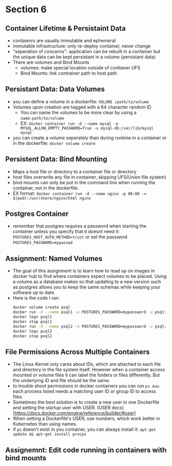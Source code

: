 # Section 6

## Container Lifetime & Persistaint Data
- contaienrs are usually immutable and ephemeral
- immutable infrastructure: only re-deploy container, never change
- "seperation of concerns": application can be rebuilt in a container but the unique data can be kept persistant in a volume (persistant data)
- There are volumes and Bind Mounts
    - volumes: make special location outside of contianer UFS
    - Bind Mounts: link contrainer path to host path

## Persistant Data: Data Volumes
- you can define a volume in a dockerfile: `VOLUME /path/to/volume`
- Volumes upon creation are tagged with a 64 character random ID
    - You can name the volumes to be more clear by using a `name:path/to/volume`
    - EX: `docker container run -d --name mysql -e MYSQL_ALLOW_EMPTY_PASSWORD=True -v mysql-db:/var/lib/mysql mysql`
- you can create a volume seperately than during runtime in a container or in the dockerfile: `docker volume create `

## Persistent Data: Bind Mounting
- Maps a host file or directory to a container file or directory
- host files overwrite any file in container, skipping UFS(Union file system)
- bind mounts can only be put in the command line when running the container, not in the dockerfile.
- EX format: `docker container run -d --name nginx -p 80:80 -v $(pwd):/usr/share/nginx/html nginx`

## Postgres Container
- remember that postgres requires a password when starting the container unless you specify that it doesnt need it: `POSTGRES_HOST_AUTH_METHOD=trust` or set the password `POSTGRES_PASSWORD=mypasswd`

## Assignment: Named Volumes
- The goal of this assignment is to learn how to read up on images in docker hub to find where containers expect volumes to be placed. Using a volume as a database makes so that updating to a new version such as postgres allows you to keep the same schemas while keeping your software up to date.
- Here is the code I ran:
    ```bash
    docker volume create psql
    docker run -d --name psql1 -e POSTGRES_PASSWORD=mypassword -v psql:/var/lib/postgresql/data postgres:15.1
    docker logs psql1
    docker stop psql1
    docker run -d --name psql2 -e POSTGRES_PASSWORD=mypassword -v psql:/var/lib/postgresql/data postgres:15.2
    docker logs psql2
    docker stop psql2
    ```

## File Permissions Across Multiple Containers
- The Linux Kernel only cares about IDs, which are attached to each file and directory in the file system itself. However when a container access mounted or volume files it can label the folders or files differently. But the underlying ID and file should be the same. 
- to trouble shoot permissions in docker containers you can run `ps aux`. each process listed needs a matching user ID or group ID to access files.
- Sometimes the best solution is to create a new user in one Dockerfile and setting the startup user with USER. (USER docs)[https://docs.docker.com/engine/reference/builder/#user]
- When setting a Dockerfile's USER, use numbers, which work better in Kubernetes than using names.
- if `ps` doesn't exist in you container, you can always install it: `apt-get update && apt-get install procps`

## Assignemnt: Edit code running in containers with bind mounts

